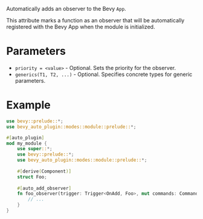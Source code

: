 Automatically adds an observer to the Bevy `App`.

This attribute marks a function as an observer that will be automatically registered with the Bevy App when the module is initialized.

# Parameters
- `priority = <value>` - Optional. Sets the priority for the observer.
- `generics(T1, T2, ...)` - Optional. Specifies concrete types for generic parameters.

# Example
```rust
use bevy::prelude::*;
use bevy_auto_plugin::modes::module::prelude::*;

#[auto_plugin]
mod my_module {
    use super::*;
    use bevy::prelude::*;
    use bevy_auto_plugin::modes::module::prelude::*;
    
    #[derive(Component)]
    struct Foo;
    
    #[auto_add_observer]
    fn foo_observer(trigger: Trigger<OnAdd, Foo>, mut commands: Commands) {
        // ...
    }
}
```